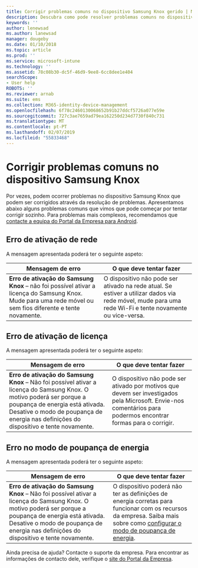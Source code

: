 ```yaml
---
title: Corrigir problemas comuns no dispositivo Samsung Knox gerido | Microsoft Docs
description: Descubra como pode resolver problemas comuns no dispositivo Samsung Knox.
keywords: ''
author: lenewsad
ms.author: lanewsad
manager: dougeby
ms.date: 01/10/2018
ms.topic: article
ms.prod: ''
ms.service: microsoft-intune
ms.technology: ''
ms.assetid: 78c08b30-dc5f-46d9-9ee8-6cc8dee1e404
searchScope:
- User help
ROBOTS: ''
ms.reviewer: arnab
ms.suite: ems
ms.collection: M365-identity-device-management
ms.openlocfilehash: 6f78c2460130068652b91b27ddcf5726a077e59e
ms.sourcegitcommit: 727c3ae7659ad79ea162250d234d7730f840c731
ms.translationtype: MT
ms.contentlocale: pt-PT
ms.lasthandoff: 02/07/2019
ms.locfileid: "55833468"
---
```

# <a name="fix-common-issues-with-your-samsung-knox-device"></a>Corrigir problemas comuns no dispositivo Samsung Knox

Por vezes, podem ocorrer problemas no dispositivo Samsung Knox que podem ser corrigidos através da resolução de problemas. Apresentamos abaixo alguns problemas comuns que vimos que pode começar por tentar corrigir sozinho. Para problemas mais complexos, recomendamos que [contacte a equipa do Portal da Empresa para Android](https://github.com/MicrosoftDocs/IntuneDocs/blob/master/intune-user-help/send-logs-to-microsoft-android.md).

## <a name="network-activation-error"></a>Erro de ativação de rede

A mensagem apresentada poderá ter o seguinte aspeto:

|Mensagem de erro|O que deve tentar fazer|
|---|---|
|**Erro de ativação do Samsung Knox** – não foi possível ativar a licença do Samsung Knox. Mude para uma rede móvel ou sem fios diferente e tente novamente.|O dispositivo não pode ser ativado na rede atual. Se estiver a utilizar dados via rede móvel, mude para uma rede Wi-Fi e tente novamente ou vice-versa.|

## <a name="license-activation-error"></a>Erro de ativação de licença

A mensagem apresentada poderá ter o seguinte aspeto:

|Mensagem de erro|O que deve tentar fazer|
|---|---|
|**Erro de ativação do Samsung Knox** – Não foi possível ativar a licença do Samsung Knox. O motivo poderá ser porque a poupança de energia está ativada. Desative o modo de poupança de energia nas definições do dispositivo e tente novamente.|O dispositivo não pode ser ativado por motivos que devem ser investigados pela Microsoft. Envie-nos comentários para podermos encontrar formas para o corrigir.|

## <a name="power-saving-mode-error"></a>Erro no modo de poupança de energia

A mensagem apresentada poderá ter o seguinte aspeto:

|Mensagem de erro|O que deve tentar fazer|
|---|---|
|**Erro de ativação do Samsung Knox** – Não foi possível ativar a licença do Samsung Knox. O motivo poderá ser porque a poupança de energia está ativada. Desative o modo de poupança de energia nas definições do dispositivo e tente novamente. |O dispositivo poderá não ter as definições de energia corretas para funcionar com os recursos da empresa. Saiba mais sobre como [configurar o modo de poupança de energia](power-saving-mode-android.md).|

Ainda precisa de ajuda? Contacte o suporte da empresa. Para encontrar as informações de contacto dele, verifique o [site do Portal da Empresa](https://go.microsoft.com/fwlink/?linkid=2010980).
